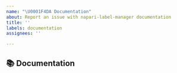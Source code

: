 ```yaml
---
name: "\U0001F4DA Documentation"
about: Report an issue with napari-label-manager documentation
title: ''
labels: documentation
assignees: ''

---
```


## 📚 Documentation
<!-- A clear and concise description of the documentation that needs to be created/updated -->
